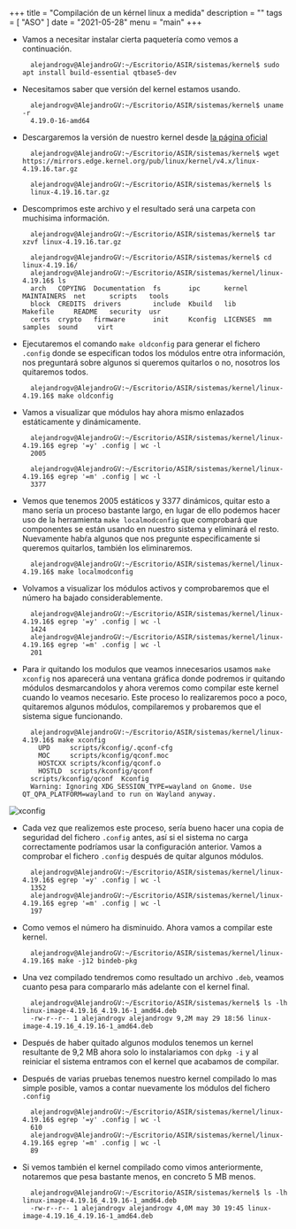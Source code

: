 +++
title = "Compilación de un kérnel linux a medida"
description = ""
tags = [
    "ASO"
]
date = "2021-05-28"
menu = "main"
+++

* Vamos a necesitar instalar cierta paquetería como vemos a continuación.

        alejandrogv@AlejandroGV:~/Escritorio/ASIR/sistemas/kernel$ sudo apt install build-essential qtbase5-dev

* Necesitamos saber que versión del kernel estamos usando.

        alejandrogv@AlejandroGV:~/Escritorio/ASIR/sistemas/kernel$ uname -r
        4.19.0-16-amd64

* Descargaremos la versión de nuestro kernel desde [la página oficial](https://mirrors.edge.kernel.org/pub/linux/kernel/)

        alejandrogv@AlejandroGV:~/Escritorio/ASIR/sistemas/kernel$ wget https://mirrors.edge.kernel.org/pub/linux/kernel/v4.x/linux-4.19.16.tar.gz

        alejandrogv@AlejandroGV:~/Escritorio/ASIR/sistemas/kernel$ ls
        linux-4.19.16.tar.gz

* Descomprimos este archivo y el resultado será una carpeta con muchisima información.

        alejandrogv@AlejandroGV:~/Escritorio/ASIR/sistemas/kernel$ tar xzvf linux-4.19.16.tar.gz

        alejandrogv@AlejandroGV:~/Escritorio/ASIR/sistemas/kernel$ cd linux-4.19.16/
        alejandrogv@AlejandroGV:~/Escritorio/ASIR/sistemas/kernel/linux-4.19.16$ ls
        arch   COPYING  Documentation  fs       ipc      kernel    MAINTAINERS  net      scripts   tools
        block  CREDITS  drivers        include  Kbuild   lib       Makefile     README   security  usr
        certs  crypto   firmware       init     Kconfig  LICENSES  mm           samples  sound     virt

* Ejecutaremos el comando `make oldconfig` para generar el fichero `.config` donde se especifican todos los módulos entre otra información, nos preguntará sobre algunos si queremos quitarlos o no, nosotros los quitaremos todos.

        alejandrogv@AlejandroGV:~/Escritorio/ASIR/sistemas/kernel/linux-4.19.16$ make oldconfig

* Vamos a visualizar que módulos hay ahora mismo enlazados estáticamente y dinámicamente.

        alejandrogv@AlejandroGV:~/Escritorio/ASIR/sistemas/kernel/linux-4.19.16$ egrep '=y' .config | wc -l
        2005

        alejandrogv@AlejandroGV:~/Escritorio/ASIR/sistemas/kernel/linux-4.19.16$ egrep '=m' .config | wc -l
        3377

* Vemos que tenemos 2005 estáticos y 3377 dinámicos, quitar esto a mano sería un proceso bastante largo, en lugar de ello podemos hacer uso de la herramienta `make localmodconfig` que comprobará que componentes se están usando en nuestro sistema y eliminará el resto. Nuevamente habŕa algunos que nos pregunte especificamente si queremos quitarlos, también los eliminaremos.

        alejandrogv@AlejandroGV:~/Escritorio/ASIR/sistemas/kernel/linux-4.19.16$ make localmodconfig

* Volvamos a visualizar los módulos activos y comprobaremos que el número ha bajado considerablemente.

        alejandrogv@AlejandroGV:~/Escritorio/ASIR/sistemas/kernel/linux-4.19.16$ egrep '=y' .config | wc -l
        1424
        alejandrogv@AlejandroGV:~/Escritorio/ASIR/sistemas/kernel/linux-4.19.16$ egrep '=m' .config | wc -l
        201

* Para ir quitando los modulos que veamos innecesarios usamos `make xconfig` nos aparecerá una ventana gráfica donde podremos ir quitando módulos desmarcandolos y ahora veremos como compilar este kernel cuando lo veamos necesario. Este proceso lo realizaremos poco a poco, quitaremos algunos módulos, compilaremos y probaremos que el sistema sigue funcionando.

        alejandrogv@AlejandroGV:~/Escritorio/ASIR/sistemas/kernel/linux-4.19.16$ make xconfig
          UPD     scripts/kconfig/.qconf-cfg
          MOC     scripts/kconfig/qconf.moc
          HOSTCXX scripts/kconfig/qconf.o
          HOSTLD  scripts/kconfig/qconf
        scripts/kconfig/qconf  Kconfig
        Warning: Ignoring XDG_SESSION_TYPE=wayland on Gnome. Use QT_QPA_PLATFORM=wayland to run on Wayland anyway.

![xconfig]()

* Cada vez que realizemos este proceso, sería bueno hacer una copia de seguridad del fichero `.config` antes, así si el sistema no carga correctamente podríamos usar la configuración anterior. Vamos a comprobar el fichero `.config` después de quitar algunos módulos.

        alejandrogv@AlejandroGV:~/Escritorio/ASIR/sistemas/kernel/linux-4.19.16$ egrep '=y' .config | wc -l
        1352
        alejandrogv@AlejandroGV:~/Escritorio/ASIR/sistemas/kernel/linux-4.19.16$ egrep '=m' .config | wc -l
        197

* Como vemos el número ha disminuido. Ahora vamos a compilar este kernel.

        alejandrogv@AlejandroGV:~/Escritorio/ASIR/sistemas/kernel/linux-4.19.16$ make -j12 bindeb-pkg

* Una vez compilado tendremos como resultado un archivo `.deb`, veamos cuanto pesa para compararlo más adelante con el kernel final.

        alejandrogv@AlejandroGV:~/Escritorio/ASIR/sistemas/kernel$ ls -lh linux-image-4.19.16_4.19.16-1_amd64.deb 
        -rw-r--r-- 1 alejandrogv alejandrogv 9,2M may 29 18:56 linux-image-4.19.16_4.19.16-1_amd64.deb

* Después de haber quitado algunos modulos tenemos un kernel resultante de 9,2 MB ahora solo lo instalariamos con `dpkg -i` y al reiniciar el sistema entramos con el kernel que acabamos de compilar.

* Después de varias pruebas tenemos nuestro kernel compilado lo mas simple posible, vamos a contar nuevamente los módulos del fichero `.config`

        alejandrogv@AlejandroGV:~/Escritorio/ASIR/sistemas/kernel/linux-4.19.16$ egrep '=y' .config | wc -l
        610
        alejandrogv@AlejandroGV:~/Escritorio/ASIR/sistemas/kernel/linux-4.19.16$ egrep '=m' .config | wc -l
        89

* Si vemos también el kernel compilado como vimos anteriormente, notaremos que pesa bastante menos, en concreto 5 MB menos.

        alejandrogv@AlejandroGV:~/Escritorio/ASIR/sistemas/kernel$ ls -lh linux-image-4.19.16_4.19.16-1_amd64.deb 
        -rw-r--r-- 1 alejandrogv alejandrogv 4,0M may 30 19:45 linux-image-4.19.16_4.19.16-1_amd64.deb